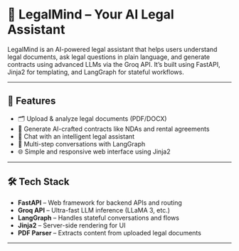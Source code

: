 # 🧠 LegalMind – Your AI Legal Assistant

LegalMind is an AI-powered legal assistant that helps users understand legal documents, ask legal questions in plain language, and generate contracts using advanced LLMs via the Groq API. It’s built using FastAPI, Jinja2 for templating, and LangGraph for stateful workflows.

---

## 🚀 Features

- 🗂️ Upload & analyze legal documents (PDF/DOCX)
- 🧾 Generate AI-crafted contracts like NDAs and rental agreements
- 🤖 Chat with an intelligent legal assistant
- 🔁 Multi-step conversations with LangGraph
- 🌐 Simple and responsive web interface using Jinja2

---

## 🛠 Tech Stack

- **FastAPI** – Web framework for backend APIs and routing
- **Groq API** – Ultra-fast LLM inference (LLaMA 3, etc.)
- **LangGraph** – Handles stateful conversations and flows
- **Jinja2** – Server-side rendering for UI
- **PDF Parser** – Extracts content from uploaded legal documents

---


